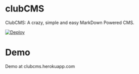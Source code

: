 # clubCMS
ClubCMS: A crazy, simple and easy MarkDown Powered CMS.

[![Deploy](https://www.herokucdn.com/deploy/button.svg)](https://heroku.com/deploy?template=https://github.com/getClubCMS/clubCMS)

# Demo
Demo at clubcms.herokuapp.com

